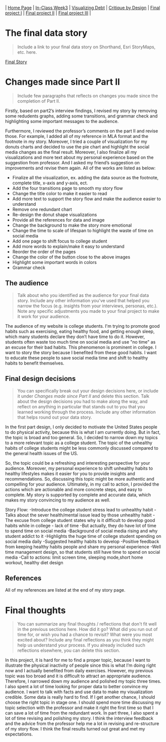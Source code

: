 | [Home Page](https://yicenma.github.io/tswd-portfolio) | [In-Class Week3](Week3-in-class.md) |  [Visualizing Debt](visualizing-government-debt) | [Critique by Design](critique-by-design) | [Final project I](final-project-part-one) | [Final project II](final-project-part-two) | [Final project III](final-project-part-three) |


# The final data story
> Include a link to your final data story on Shorthand, Esri StoryMaps, etc. here. 

[Final Story](https://carnegiemellon.shorthandstories.com/breaking-the-cycle-overcoming-bad-habits-for-a-healthier-college-lifestyle/index.html)

# Changes made since Part II
> Include few paragraphs that reflects on changes you made since the completion of Part II. 

Firstly, based on part2’s interview findings, I revised my story by removing some redudents graphs, adding some transitions, and grammar check and highlighting some important messages to the audience. 

Furthermore, I reviewed the professor’s comments on the part II and revise those. For example, I added all of my reference in MLA format and the footnote in my story. Moreover, I tried a couple of visualization for my donuts charts and decided to use the pie chart and highlight the social media changes as the final result. Moreover, I also finalize all my visualizations and more text about my personal experience based on the suggestion from professor. And I asked my friend’s suggestion on improvements and revise them again. All of the works are listed as below:

- Finalize all the visualization, ex. adding the data source as the footnote, complete title, x-axis and y-axis, ect.
- Add the four transitions page to smooth my story flow
- Change the title color to make it easier to read
- Add more text to support the story flow and make the audience easier to understand
- Remove one redundant chart
- Re-design the donut shape visualizations
- Provide all the references for data and image
- Change the background to make the story more emotional
- Change the time to scale of lifespan to highlight the waste of time on social media
- Add one page to shift focus to college student
- Add more words to explain/make it easy to understand
- Reorder the order of the pages
- Change the color of the button close to the above images 
- Highlight some important words in colors
- Grammar check


## The audience
> Talk about who you identified as the audience for your final data story.  Include any other information you've used that helped you narrow the focus (e.g. insights from your interviews, personas, etc.).  Note any specific adjustments you made to your final project to make it work for your audience.

The audience of my website is college students. I'm trying to promote good habits such as exercising, eating healthy food, and getting enough sleep, which many students declare they don’t have time to do it. However, students often waste too much time on social media and use "no time" as an excuse for their bad habits. This phenomenon is prominent in college. I want to story the story because I benefited from these good habits. I want to educate these people to save social media time and shift to healthy habits to benefit themselves.

## Final design decisions
> You can specifically break out your design decisions here, or include it under *Changes made since Part II* and delete this section. Talk about the design decisions you had to make along the way, and reflect on anything in particular that stands out to you that you learned working through the process.  Include any other information that helps round out your data story. 

In the first part design, I only decided to motivate the United States people to do physical activity, because this is what I am currently doing. But in fact, the topic is broad and too general. So, I decided to narrow down my topics to a more relevant topic as a college student. The topic of the unhealthy habits of college students might be less commonly discussed compared to the general health issues of the US. 

So, the topic could be a refreshing and interesting perspective for your audience. Moreover, my personal experience to shift unhealthy habits to healthy lifestyles makes it easier for you to provide insights and recommendations. So, discussing this topic might be more authentic and compelling for your audience. Ultimately, in my call to action, I provided the actions which are actionable and more concrete steps, and easy to complete. My story is supported by complete and accurate data, which makes my story convincing to my audience as well.

Story Flow:
-Introduce the college student stress lead to unhealthy habit
-Talks about the sever health/mental issue lead by those unhealthy habit
-The excuse from college student states why is it difficult to develop good habits while in college - lack of time
-But actually, they do have lot of time to spend time on social media
-Background of social media rising and why student addict to it
-Highlights the huge time of college student spending on social media daily
-Suggested healthy habits to develop
-Positive feedback from keeping healthy habits people and share my personal experience
-Well time management design, so that students still have time to spend on social media
-Call to actions: limit screen time, sleeping mode,short home workout, healthy diet design

## References

All of my references are listed at the end of my story page.

# Final thoughts
> You can summarize any final thoughts / reflections that don't fit well in the previous sections here.  How did it go?  What did you run out of time for, or wish you had a chance to revisit?  What were you most excited about?  Include any final reflections as you think they might help us understand your process.  If you already included such reflections elsewhere, you can delete this section. 

In this project, it is hard for me to find a proper topic, because I want to illustrate the physical inactivity of people since this is what I’m doing right now and I actually benefited from daily exercises. However, my previous topic was too broad and it is difficult to attract an appropriate audience. Therefore, I narrowed down my audience and polished my topic three times. I also spent a lot of time looking for proper data to better convince my audience. I want to talk with facts and use data to make my visualization credible. Some data is really hard to find. If I get another chance, I should choose the right topic in stage one. I should spend more time discussing my topic selection with the professor and make it right the first time so that I can save a lot of time from the redundant work. In part three, I also spent a lot of time revising and polishing my story. I think the interview feedback and the advice from the professor help me a lot in revising and re-structure of my story flow. I think the final results turned out great and met my expectations. 
